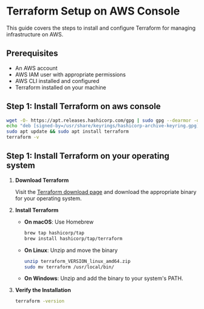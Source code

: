# Terraform Setup on AWS Console

This guide covers the steps to install and configure Terraform for managing infrastructure on AWS.

## Prerequisites

- An AWS account
- AWS IAM user with appropriate permissions
- AWS CLI installed and configured
- Terraform installed on your machine

## Step 1: Install Terraform on aws console
```sh
wget -O- https://apt.releases.hashicorp.com/gpg | sudo gpg --dearmor -o /usr/share/keyrings/hashicorp-archive-keyring.gpg
echo "deb [signed-by=/usr/share/keyrings/hashicorp-archive-keyring.gpg] https://apt.releases.hashicorp.com $(lsb_release -cs) main" | sudo tee /etc/apt/sources.list.d/hashicorp.list
sudo apt update && sudo apt install terraform
terraform -v
```

## Step 1: Install Terraform on your operating system

1. **Download Terraform**

   Visit the [Terraform download page](https://www.terraform.io/downloads.html) and download the appropriate binary for your operating system.

2. **Install Terraform**

   - **On macOS**: Use Homebrew
     ```sh
     brew tap hashicorp/tap
     brew install hashicorp/tap/terraform
     ```

   - **On Linux**: Unzip and move the binary
     ```sh
     unzip terraform_VERSION_linux_amd64.zip
     sudo mv terraform /usr/local/bin/
     ```

   - **On Windows**: Unzip and add the binary to your system's PATH.

3. **Verify the Installation**
   ```sh
   terraform -version
